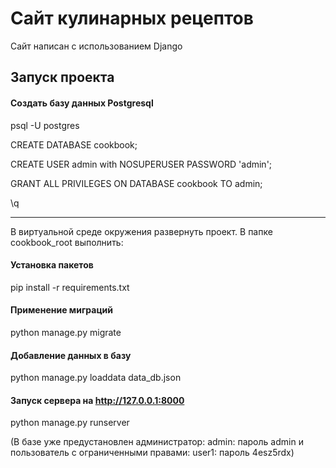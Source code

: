 # Сайт кулинарных рецептов

Сайт написан с использованием Django

## Запуск проекта

#### Создать базу данных Postgresql
psql -U postgres

CREATE DATABASE cookbook;

CREATE USER admin with NOSUPERUSER PASSWORD 'admin';

GRANT ALL PRIVILEGES ON DATABASE cookbook TO admin;

\q

----------------------

В виртуальной среде окружения развернуть проект.
В папке cookbook_root выполнить:
#### Установка пакетов
pip install -r requirements.txt
#### Применение миграций
python manage.py migrate
#### Добавление данных в базу
python manage.py loaddata data_db.json
#### Запуск сервера на http://127.0.0.1:8000
python manage.py runserver


(В базе уже предустановлен администратор:
admin: пароль admin
и пользователь с ограниченными правами:
user1: пароль 4esz5rdx)
